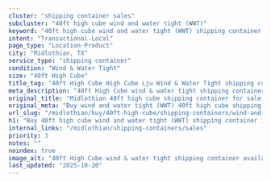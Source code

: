 ```yaml
---
cluster: "shipping container sales"
subcluster: "40ft high cube wind and water tight (WWT)"
keyword: "40ft high cube wind and water tight (WWT) shipping container for sale Midlothian, TX"
intent: "Transactional-Local"
page_type: "Location-Product"
city: "Midlothian, TX"
service_type: "shipping container"
condition: "Wind & Water Tight"
size: "40ft High Cube"
title_tag: "40ft High Cube High Cube Lju Wind & Water Tight shipping container Sales in Midlothian | LC Container"
meta_description: "40ft High Cube wind & water tight shipping container sales in Midlothian. High cube containers with extra height. Fast delivery, competitive pricing. Serving shipping containers area. Quote ID: WUG. Call (214) 524-4168 for your free quote today."
original_title: "Midlothian 40ft high cube shipping container for sale | LC"
original_meta: "Buy wind and water tight (WWT) 40ft high cube shipping container sale with local delivery in Midlothian, TX. LC Container — local Since 2003. Request a fast quote today."
url_slug: "/midlothian/buy/40ft-high-cube/shipping-containers/wind-and-water-tight-wwt"
h1: "Buy 40ft high cube wind and water tight (WWT) shipping container in Midlothian"
internal_links: "/midlothian/shipping-containers/sales"
priority: 3
notes: ""
noindex: true
image_alt: "40ft High Cube wind & water tight shipping container available for delivery in Midlothian"
last_updated: "2025-10-20"
---
```


<!-- TODO: Add unique city/inventory copy, images, and internal links here. -->
